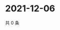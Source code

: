 # 2021-12-06

共 0 条

<!-- BEGIN WEIBO -->
<!-- 最后更新时间 Mon Dec 06 2021 23:09:46 GMT+0800 (China Standard Time) -->

<!-- END WEIBO -->
